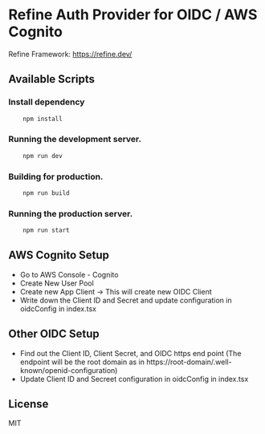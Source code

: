 # Refine Auth Provider for OIDC / AWS Cognito  

Refine Framework: https://refine.dev/  

## Available Scripts

### Install dependency

```bash
    npm install
```

### Running the development server.

```bash
    npm run dev
```

### Building for production.

```bash
    npm run build
```

### Running the production server.

```bash
    npm run start
```

## AWS Cognito Setup 
* Go to AWS Console - Cognito
* Create New User Pool
* Create new App Client -> This will create new OIDC Client
* Write down the Client ID and Secret and update configuration in oidcConfig in index.tsx

## Other OIDC Setup
* Find out the Client ID, Client Secret, and OIDC https end point (The endpoint will be the root domain as in https://root-domain/.well-known/openid-configuration)
* Update Client ID and Secreet configuration in oidcConfig in index.tsx 
 
  


## License

MIT

